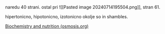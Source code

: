 naredu 40 strani. ostal pri ![[Pasted image 20240714195504.png]], stran 61.

hipertonicno, hipotonicno, izotonicno okolje so in shambles.

[Biochemistry and nutrition (osmosis.org)](https://www.osmosis.org/library/oh/foundational-sciences/biochemistry-and-nutrition)